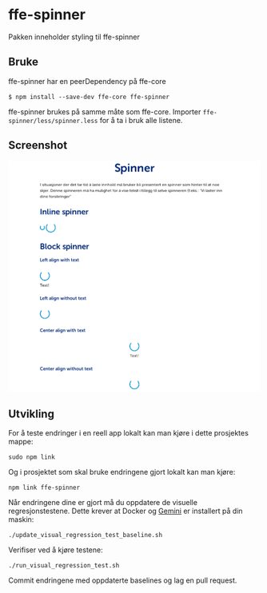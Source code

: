 # ffe-spinner

Pakken inneholder styling til ffe-spinner

## Bruke
ffe-spinner har en peerDependency på ffe-core

```
$ npm install --save-dev ffe-core ffe-spinner
```
ffe-spinner brukes på samme måte som ffe-core. Importer `ffe-spinner/less/spinner.less` for å ta i bruk alle listene.

## Screenshot
![icons](visual-tests/baseline-screenshots/example/plain/firefox-large.png)

## Utvikling


For å teste endringer i en reell app lokalt kan man kjøre i dette prosjektes mappe:

```
sudo npm link
```

Og i prosjektet som skal bruke endringene gjort lokalt kan man kjøre:

```
npm link ffe-spinner
```

Når endringene dine er gjort må du oppdatere de visuelle regresjonstestene. Dette krever at Docker og
[Gemini](https://github.com/gemini-testing/gemini) er installert på din maskin:

```
./update_visual_regression_test_baseline.sh
```

Verifiser ved å kjøre testene:

```
./run_visual_regression_test.sh
```

Commit endringene med oppdaterte baselines og lag en pull request.
